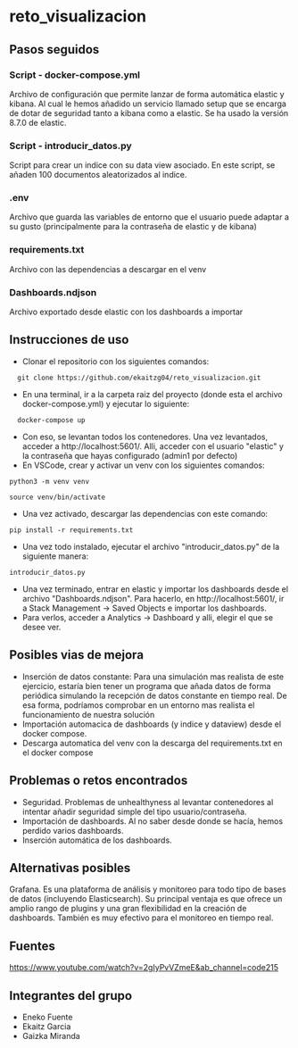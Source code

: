 # reto_visualizacion

## Pasos seguidos
### Script - docker-compose.yml
Archivo de configuración que permite lanzar de forma automática elastic y kibana. Al cual le hemos añadido un servicio llamado setup que se encarga de dotar de seguridad tanto a kibana como a elastic. Se ha usado la versión 8.7.0 de elastic.

### Script - introducir_datos.py
Script para crear un indice con su data view asociado. En este script, se añaden 100 documentos aleatorizados al indice. 

### .env
Archivo que guarda las variables de entorno que el usuario puede adaptar a su gusto (principalmente para la contraseña de elastic y de kibana)

### requirements.txt
Archivo con las dependencias a descargar en el venv

### Dashboards.ndjson
Archivo exportado desde elastic con los dashboards a importar

## Instrucciones de uso
- Clonar el repositorio con los siguientes comandos:
```
  git clone https://github.com/ekaitzg04/reto_visualizacion.git
```
- En una terminal, ir a la carpeta raiz del proyecto (donde esta el archivo docker-compose.yml) y ejecutar lo siguiente:
```
  docker-compose up
```
- Con eso, se levantan todos los contenedores. Una vez levantados, acceder a http://localhost:5601/. Alli, acceder con el usuario "elastic" y la contraseña que hayas configurado (admin1 por defecto)
- En VSCode, crear y activar un venv con los siguientes comandos:
```
python3 -m venv venv
```
```
source venv/bin/activate
```
- Una vez activado, descargar las dependencias con este comando:
```
pip install -r requirements.txt
```
- Una vez todo instalado, ejecutar el archivo "introducir_datos.py" de la siguiente manera:
```
introducir_datos.py
```
- Una vez terminado, entrar en elastic y importar los dashboards desde el archivo "Dashboards.ndjson". Para hacerlo, en http://localhost:5601/, ir a Stack Management -> Saved Objects e importar los dashboards.
- Para verlos, acceder a Analytics -> Dashboard y alli, elegir el que se desee ver.

## Posibles vias de mejora
- Inserción de datos constante: Para una simulación mas realista de este ejercicio, estaría bien tener un programa que añada datos de forma periódica simulando la recepción de datos constante en tiempo real. De esa forma, podríamos comprobar en un entorno mas realista el funcionamiento de nuestra solución
- Importación automacica de dashboards (y indice y dataview) desde el docker compose.
- Descarga automatica del venv con la descarga del requirements.txt en el docker compose

## Problemas o retos encontrados
- Seguridad. Problemas de unhealthyness al levantar contenedores al intentar añadir seguridad simple del tipo usuario/contraseña.
- Importación de dashboards. Al no saber desde donde se hacía, hemos perdido varios dashboards.
- Inserción automática de los dashboards.

## Alternativas posibles
Grafana. Es una plataforma de análisis y monitoreo para todo tipo de bases de datos (incluyendo Elasticsearch). 
Su principal ventaja es que ofrece un amplio rango de plugins y una gran flexibilidad en la creación de dashboards. También es muy efectivo para el monitoreo en tiempo real.

## Fuentes
https://www.youtube.com/watch?v=2gIyPvVZmeE&ab_channel=code215

## Integrantes del grupo
- Eneko Fuente
- Ekaitz Garcia
- Gaizka Miranda
